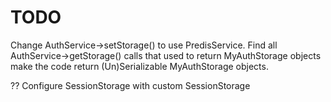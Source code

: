 # TODO

Change AuthService->setStorage() to use PredisService.
Find all AuthService->getStorage() calls that used to return MyAuthStorage objects
    make the code return (Un)Serializable MyAuthStorage objects.

?? Configure SessionStorage with custom SessionStorage